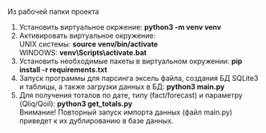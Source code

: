 Из рабочей папки проекта
1. Установить виртуальное окржение: <b>python3 -m venv venv</b>
2. Активировать виртуальное окружение: 
  <br>UNIX системы: <b>source venv/bin/activate</b>
  <br>WINDOWS: <b>venv\Scripts\activate.bat</b>
3. Установить необходимые пакеты в виртуальном окружении: <b>pip install -r requirements.txt</b>
4. Запуск программы для парсинга эксель файла, создания БД SQLite3 и таблицы, а также загрузки данных в БД: <b>python3 main.py</b>
5. Для получения тоталов по дате, типу (fact/forecast) и параметру (Qliq/Qoil): <b>python3 get_totals.py</b>
<br>Внимание! Повторный запуск импорта данных (файл main.py) приведет к их дублированию в базе данных.

